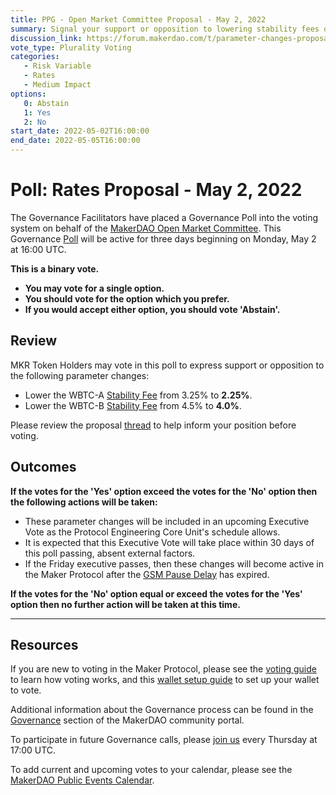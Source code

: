 ```yaml
---
title: PPG - Open Market Committee Proposal - May 2, 2022
summary: Signal your support or opposition to lowering stability fees on WBTC-A and WBTC-B based on the recommendation of the Maker Open Market Committee.
discussion_link: https://forum.makerdao.com/t/parameter-changes-proposal-ppg-omc-001-28-april-2022/14863
vote_type: Plurality Voting
categories:
   - Risk Variable
   - Rates
   - Medium Impact
options:
   0: Abstain
   1: Yes
   2: No
start_date: 2022-05-02T16:00:00
end_date: 2022-05-05T16:00:00
---
```

# Poll: Rates Proposal - May 2, 2022

The Governance Facilitators have placed a Governance Poll into the voting system on behalf of the [MakerDAO Open Market Committee](https://forum.makerdao.com/t/parameter-proposal-group-makerdao-open-market-committee/7355). This Governance [Poll](https://community-development.makerdao.com/en/learn/governance/on-chain-gov) will be active for three days beginning on Monday, May 2 at 16:00 UTC.

**This is a binary vote.** 
- **You may vote for a single option.** 
- **You should vote for the option which you prefer.**
- **If you would accept either option, you should vote 'Abstain'.**

## Review

MKR Token Holders may vote in this poll to express support or opposition to the following parameter changes: 

- Lower the WBTC-A [Stability Fee](https://manual.makerdao.com/parameter-index/vault-risk/param-stability-fee) from 3.25% to **2.25%**.
- Lower the WBTC-B [Stability Fee](https://manual.makerdao.com/parameter-index/vault-risk/param-stability-fee) from 4.5% to **4.0%**.

Please review the proposal [thread](https://forum.makerdao.com/t/parameter-changes-proposal-ppg-omc-001-28-april-2022/14863) to help inform your position before voting.

## Outcomes

**If the votes for the 'Yes' option exceed the votes for the 'No' option then the following actions will be taken:**
* These parameter changes will be included in an upcoming Executive Vote as the Protocol Engineering Core Unit's schedule allows. 
* It is expected that this Executive Vote will take place within 30 days of this poll passing, absent external factors.
* If the Friday executive passes, then these changes will become active in the Maker Protocol after the [GSM Pause Delay](https://manual.makerdao.com/parameter-index/core/param-gsm-pause-delay) has expired.

**If the votes for the 'No' option equal or exceed the votes for the 'Yes' option then no further action will be taken at this time.**

---

## Resources

If you are new to voting in the Maker Protocol, please see the [voting guide](https://community-development.makerdao.com/en/learn/governance/how-voting-works/) to learn how voting works, and this [wallet setup guide](https://community-development.makerdao.com/en/learn/governance/voting-setup/) to set up your wallet to vote.

Additional information about the Governance process can be found in the [Governance](https://community-development.makerdao.com/en/learn/governance) section of the MakerDAO community portal.

To participate in future Governance calls, please [join us](https://github.com/makerdao/community/tree/master/governance/governance-and-risk-meetings) every Thursday at 17:00 UTC.

To add current and upcoming votes to your calendar, please see the [MakerDAO Public Events Calendar](https://calendar.google.com/calendar/embed?src=makerdao.com_3efhm2ghipksegl009ktniomdk%40group.calendar.google.com&ctz=UTC&mode=week&showCalendars=0&showPrint=0).
